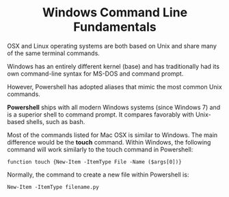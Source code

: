 <h1 align="center">
Windows Command Line Fundamentals
</h1>

OSX and Linux operating systems are both based on Unix and share many of the same 
terminal commands.

Windows has an entirely different kernel (base) and has traditionally had its own 
command-line syntax for MS-DOS and command prompt.

However, Powershell has adopted aliases that mimic the most common Unix commands.

**Powershell** ships with all modern Windows systems (since Windows 7) and is a 
superior shell to command prompt. It compares favorably with Unix-based shells, 
such as bash.

Most of the commands listed for Mac OSX is similar to Windows. The main difference 
would be the **touch** command. Within Windows, the following command will work 
similarly to the touch command in Powershell:

    function touch {New-Item -ItemType File -Name ($args[0])}

Normally, the command to create a new file within Powershell is:

    New-Item -ItemType filename.py
